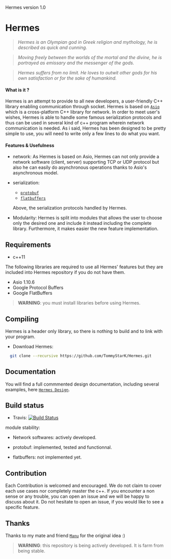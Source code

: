 Hermes version 1.0

# Hermes

> _Hermes is an Olympian god in Greek religion and mythology, he is described
as quick and cunning._

> _Moving freely between the worlds of the mortal and the divine, he is portrayed as emissary and the messenger of the gods._

> _Hermes suffers from no limit. He loves to outwit other gods for his own satisfaction or for the sake of humankind._



#### What is it ?

Hermes is an attempt to provide to all new developers, a user-friendly C++ library
enabling communication through socket. Hermes is based on  [`Asio`](http://think-async.com/Asio) which is a cross-platform C++ library for network.
In order to meet user's wishes, Hermes is able to handle some famous serialization
protocols and thus can be used in several kind of c++ program wherein network
communication is needed.
As i said, Hermes has been designed to be pretty simple to use, you will need to
write only a few lines to do what you want.



#### Features & Usefulness

- network:
    As Hermes is based on Asio, Hermes can not only provide a network software
  (client, server) supporting TCP or UDP protocol but also he can easily do
  asynchronous operations thanks to Asio's asynchronous model.

- serialization:
  - [`protobuf`](https://github.com/google/protobuf)
  - [`flatbuffers`](https://github.com/google/flatbuffers)

  Above, the serialization protocols handled by Hermes.

- Modularity:
    Hermes is split into modules that allows the user to choose only the desired one and
  include it instead including the complete library.
  Furthermore, it makes easier the new feature implementation.



## Requirements
- c++11

The following libraries are required to use all Hermes' features but they are included into Hermes repository if you do not have them.
- Asio 1.10.6
- Google Protocol Buffers
- Google FlatBuffers

> **WARNING**: you must install libraries before using Hermes.



## Compiling
Hermes is a header only library, so there is nothing to build and to link with your program.

 - Download Hermes:

```bash
  git clone --recursive https://github.com/TommyStarK/Hermes.git
```



## Documentation

You will find a full commmented design documentation, including several examples, here [`Hermes Design`](https://github.com/TommyStarK/Hermes/blob/master/DESIGN.md).



## Build status

- Travis: [![Build Status](https://travis-ci.org/TommyStarK/Hermes.svg?branch=master)](https://travis-ci.org/TommyStarK/Hermes)

module stability:

- Network softwares:
      actively developed.

- protobuf:
      implemented, tested and functionnal.

- flatbuffers:
      not implemented yet.



## Contribution

Each Contribution is welcomed and encouraged. We do not claim to cover each use cases nor completely master the c++. If you encounter a non sense or any trouble, you can open an issue
and we will be happy to discuss about it. Do not hesitate to open an issue, if you would like to see a specific feature.



## Thanks

Thanks to my mate and friend [`Manu`](https://github.com/chambo-e) for the original idea :)


> **WARNING**: this repository is being actively developed. It is farm from being stable.
